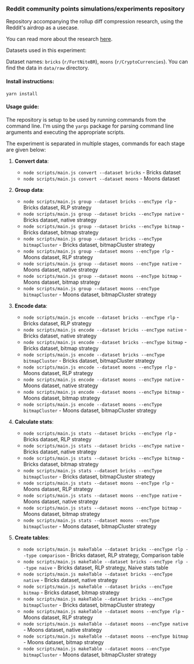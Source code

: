 ### Reddit community points simulations/experiments repository

Repository accompanying the rollup diff compression research, using the Reddit's airdrop as a usecase.

You can read more about the research [here](https://medium.com/privacy-scaling-explorations/rollup-diff-compression-application-level-compression-strategies-to-reduce-the-l2-data-footprint-d14291acc825).

Datasets used in this experiment:

Dataset names: `bricks` (`r/FortNiteBR`), `moons` (`r/CryptoCurrencies`). You can find the data in `data/raw` directory.


#### Install instructions:
```
yarn install
```

#### Usage guide:

The repository is setup to be used by running commands from the command line. I'm using the `yargs` package 
for parsing command line arguments and executing the appropriate scripts.

The experiment is separated in multiple stages, commands for each stage are given below:

1. **Convert data**: 
   - `node scripts/main.js convert --dataset bricks` - Bricks dataset
   - `node scripts/main.js convert --dataset moons` - Moons dataset
    
2. **Group data**:
   - `node scripts/main.js group --dataset bricks --encType rlp` - Bricks dataset, RLP strategy
   - `node scripts/main.js group --dataset bricks --encType native` - Bricks dataset, native strategy
   - `node scripts/main.js group --dataset bricks --encType bitmap` - Bricks dataset, bitmap strategy
   - `node scripts/main.js group --dataset bricks --encType bitmapCluster` - Bricks dataset, bitmapCluster strategy
   - `node scripts/main.js group --dataset moons --encType rlp` - Moons dataset, RLP strategy
   - `node scripts/main.js group --dataset moons --encType native` - Moons dataset, native strategy
   - `node scripts/main.js group --dataset moons --encType bitmap` - Moons dataset, bitmap strategy
   - `node scripts/main.js group --dataset moons --encType bitmapCluster` - Moons dataset, bitmapCluster strategy

3. **Encode data**:
   - `node scripts/main.js encode --dataset bricks --encType rlp` - Bricks dataset, RLP strategy
   - `node scripts/main.js encode --dataset bricks --encType native` - Bricks dataset, native strategy
   - `node scripts/main.js encode --dataset bricks --encType bitmap` - Bricks dataset, bitmap strategy
   - `node scripts/main.js encode --dataset bricks --encType bitmapCluster` - Bricks dataset, bitmapCluster strategy
   - `node scripts/main.js encode --dataset moons --encType rlp` - Moons dataset, RLP strategy
   - `node scripts/main.js encode --dataset moons --encType native` - Moons dataset, native strategy
   - `node scripts/main.js encode --dataset moons --encType bitmap` - Moons dataset, bitmap strategy
   - `node scripts/main.js encode --dataset moons --encType bitmapCluster` - Moons dataset, bitmapCluster strategy

4. **Calculate stats**:
   - `node scripts/main.js stats --dataset bricks --encType rlp` - Bricks dataset, RLP strategy
   - `node scripts/main.js stats --dataset bricks --encType native` - Bricks dataset, native strategy
   - `node scripts/main.js stats --dataset bricks --encType bitmap` - Bricks dataset, bitmap strategy
   - `node scripts/main.js stats --dataset bricks --encType bitmapCluster` - Bricks dataset, bitmapCluster strategy
   - `node scripts/main.js stats --dataset moons --encType rlp` - Moons dataset, RLP strategy
   - `node scripts/main.js stats --dataset moons --encType native` - Moons dataset, native strategy
   - `node scripts/main.js stats --dataset moons --encType bitmap` - Moons dataset, bitmap strategy
   - `node scripts/main.js stats --dataset moons --encType bitmapCluster` - Moons dataset, bitmapCluster strategy

5. **Create tables**:
   - `node scripts/main.js makeTable --dataset bricks --encType rlp --type comparison` - Bricks dataset, RLP strategy, Comparison table
   - `node scripts/main.js makeTable --dataset bricks --encType rlp --type naive` - Bricks dataset, RLP strategy, Naive stats table
   - `node scripts/main.js makeTable --dataset bricks --encType native` - Bricks dataset, native strategy
   - `node scripts/main.js makeTable --dataset bricks --encType bitmap` - Bricks dataset, bitmap strategy
   - `node scripts/main.js makeTable --dataset bricks --encType bitmapCluster` - Bricks dataset, bitmapCluster strategy
   - `node scripts/main.js makeTable --dataset moons --encType rlp` - Moons dataset, RLP strategy
   - `node scripts/main.js makeTable --dataset moons --encType native` - Moons dataset, native strategy
   - `node scripts/main.js makeTable --dataset moons --encType bitmap` - Moons dataset, bitmap strategy
   - `node scripts/main.js makeTable --dataset moons --encType bitmapCluster` - Moons dataset, bitmapCluster strategy